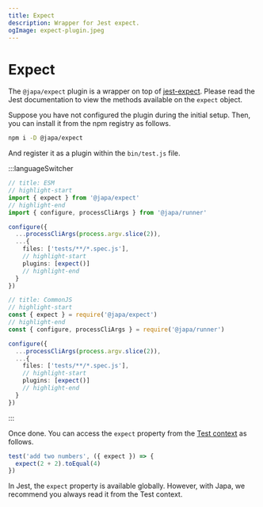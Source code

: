```yaml
---
title: Expect
description: Wrapper for Jest expect.
ogImage: expect-plugin.jpeg
---
```


# Expect

The `@japa/expect` plugin is a wrapper on top of [jest-expect](https://jestjs.io/docs/expect). Please read the Jest documentation to view the methods available on the `expect` object.

Suppose you have not configured the plugin during the initial setup. Then, you can install it from the npm registry as follows.

```sh
npm i -D @japa/expect
```

And register it as a plugin within the `bin/test.js` file.

:::languageSwitcher

```ts
// title: ESM
// highlight-start
import { expect } from '@japa/expect'
// highlight-end
import { configure, processCliArgs } from '@japa/runner'

configure({
  ...processCliArgs(process.argv.slice(2)),
  ...{
    files: ['tests/**/*.spec.js'],
    // highlight-start
    plugins: [expect()]
    // highlight-end
  }
})
```

```ts
// title: CommonJS
// highlight-start
const { expect } = require('@japa/expect')
// highlight-end
const { configure, processCliArgs } = require('@japa/runner')

configure({
  ...processCliArgs(process.argv.slice(2)),
  ...{
    files: ['tests/**/*.spec.js'],
    // highlight-start
    plugins: [expect()]
    // highlight-end
  }
})
```
:::

Once done. You can access the `expect` property from the [Test context](../test-context.md) as follows.

```ts
test('add two numbers', ({ expect }) => {
  expect(2 + 2).toEqual(4)
})
```

In Jest, the `expect` property is available globally. However, with Japa, we recommend you always read it from the Test context.
